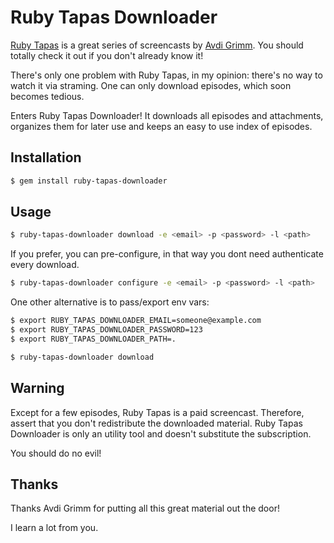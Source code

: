 Ruby Tapas Downloader
=====================

[Ruby Tapas][ruby-tapas] is a great series of screencasts by
[Avdi Grimm][avdi-grimm]. You should totally check it out if you don't already
know it!

There's only one problem with Ruby Tapas, in my opinion: there's no way to
watch it via straming. One can only download episodes, which soon becomes
tedious.

Enters Ruby Tapas Downloader! It downloads all episodes and attachments,
organizes them for later use and keeps an easy to use index of episodes.

Installation
------------

```bash
$ gem install ruby-tapas-downloader
```

Usage
-----

```bash
$ ruby-tapas-downloader download -e <email> -p <password> -l <path>
```

If you prefer, you can pre-configure, in that way you dont need authenticate
every download.

```bash
$ ruby-tapas-downloader configure -e <email> -p <password> -l <path>
```

One other alternative is to pass/export env vars:

```bash
$ export RUBY_TAPAS_DOWNLOADER_EMAIL=someone@example.com
$ export RUBY_TAPAS_DOWNLOADER_PASSWORD=123
$ export RUBY_TAPAS_DOWNLOADER_PATH=.

$ ruby-tapas-downloader download
```

Warning
-------

Except for a few episodes, Ruby Tapas is a paid screencast. Therefore, assert
that you don't redistribute the downloaded material. Ruby Tapas Downloader is
only an utility tool and doesn't substitute the subscription.

You should do no evil!

Thanks
------

Thanks Avdi Grimm for putting all this great material out the door!

I learn a lot from you.

[ruby-tapas]: http://www.rubytapas.com/
[avdi-grimm]: http://devblog.avdi.org/
